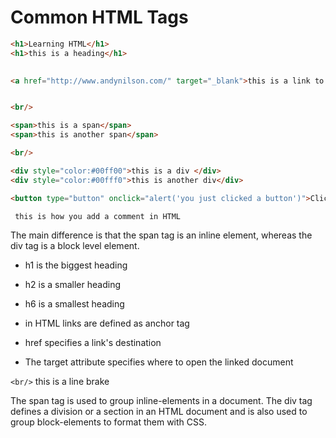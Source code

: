 # Common HTML Tags


```html
<h1>Learning HTML</h1>
<h1>this is a heading</h1>
    

<a href="http://www.andynilson.com/" target="_blank">this is a link to my webpage.</a>


<br/>

<span>this is a span</span>
<span>this is another span</span>

<br/>

<div style="color:#00ff00">this is a div </div>
<div style="color:#00fff0">this is another div</div>

<button type="button" onclick="alert('you just clicked a button')">Click Me!</button>

 this is how you add a comment in HTML
```
    
The main difference is that the span tag is an inline element, whereas the div tag is a block level element.
* h1 is the biggest heading
* h2 is a smaller heading
* h6 is a smallest heading

* in HTML links are defined as anchor tag
* href specifies a link's destination
* The target attribute specifies where to open the linked document
     

```<br/>``` this is a line brake

   
The span tag is used to group inline-elements in a document.
The div tag defines a division or a section in an HTML document and is also used to group block-elements to format them with CSS.


  
